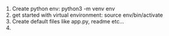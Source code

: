 1. Create python env: python3 -m venv env
2. get started with virtual environment: source env/bin/activate
3. Create default files like app.py, readme etc...
4.
